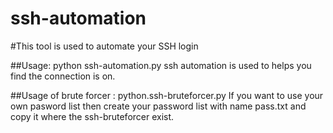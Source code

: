 # ssh-automation

#This tool is used to automate your SSH login 



##Usage: python ssh-automation.py
ssh automation is used to helps you find the connection is on.  



##Usage of brute forcer :  python.ssh-bruteforcer.py
If you want to use your own pasword list then create your password list with name pass.txt and copy it where the ssh-bruteforcer exist.
